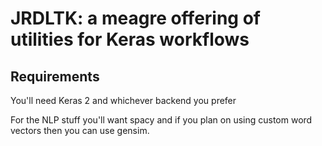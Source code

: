 # JRDLTK: a meagre offering of utilities for Keras workflows

## Requirements

You'll need Keras 2 and whichever backend you prefer

For the NLP stuff you'll want spacy and if you plan on using custom word vectors
then you can use gensim.
